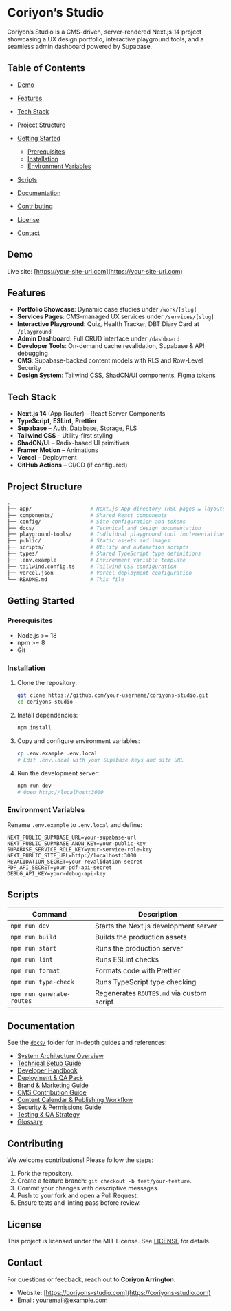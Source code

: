 # Coriyon’s Studio

Coriyon’s Studio is a CMS-driven, server-rendered Next.js 14 project showcasing a UX design portfolio, interactive playground tools, and a seamless admin dashboard powered by Supabase.

## Table of Contents

* [Demo](#demo)
* [Features](#features)
* [Tech Stack](#tech-stack)
* [Project Structure](#project-structure)
* [Getting Started](#getting-started)

  * [Prerequisites](#prerequisites)
  * [Installation](#installation)
  * [Environment Variables](#environment-variables)
* [Scripts](#scripts)
* [Documentation](#documentation)
* [Contributing](#contributing)
* [License](#license)
* [Contact](#contact)

## Demo

Live site: [https://your-site-url.com](https://your-site-url.com)

## Features

* **Portfolio Showcase**: Dynamic case studies under `/work/[slug]`
* **Services Pages**: CMS-managed UX services under `/services/[slug]`
* **Interactive Playground**: Quiz, Health Tracker, DBT Diary Card at `/playground`
* **Admin Dashboard**: Full CRUD interface under `/dashboard`
* **Developer Tools**: On-demand cache revalidation, Supabase & API debugging
* **CMS**: Supabase-backed content models with RLS and Row-Level Security
* **Design System**: Tailwind CSS, ShadCN/UI components, Figma tokens

## Tech Stack

* **Next.js 14** (App Router) – React Server Components
* **TypeScript**, **ESLint**, **Prettier**
* **Supabase** – Auth, Database, Storage, RLS
* **Tailwind CSS** – Utility-first styling
* **ShadCN/UI** – Radix-based UI primitives
* **Framer Motion** – Animations
* **Vercel** – Deployment
* **GitHub Actions** – CI/CD (if configured)

## Project Structure

```bash
.
├── app/                   # Next.js App directory (RSC pages & layouts)
├── components/            # Shared React components
├── config/                # Site configuration and tokens
├── docs/                  # Technical and design documentation
├── playground-tools/      # Individual playground tool implementations
├── public/                # Static assets and images
├── scripts/               # Utility and automation scripts
├── types/                 # Shared TypeScript type definitions
├── .env.example           # Environment variable template
├── tailwind.config.ts     # Tailwind CSS configuration
├── vercel.json            # Vercel deployment configuration
└── README.md              # This file
```

## Getting Started

### Prerequisites

* Node.js >= 18
* npm >= 8
* Git

### Installation

1. Clone the repository:

   ```bash
   git clone https://github.com/your-username/coriyons-studio.git
   cd coriyons-studio
   ```

2. Install dependencies:

   ```bash
   npm install
   ```

3. Copy and configure environment variables:

   ```bash
   cp .env.example .env.local
   # Edit .env.local with your Supabase keys and site URL
   ```

4. Run the development server:

   ```bash
   npm run dev
   # Open http://localhost:3000
   ```

### Environment Variables

Rename `.env.example` to `.env.local` and define:

```env
NEXT_PUBLIC_SUPABASE_URL=your-supabase-url
NEXT_PUBLIC_SUPABASE_ANON_KEY=your-public-key
SUPABASE_SERVICE_ROLE_KEY=your-service-role-key
NEXT_PUBLIC_SITE_URL=http://localhost:3000
REVALIDATION_SECRET=your-revalidation-secret
PDF_API_SECRET=your-pdf-api-secret
DEBUG_API_KEY=your-debug-api-key
```

## Scripts

| Command                   | Description                               |
| ------------------------- | ----------------------------------------- |
| `npm run dev`             | Starts the Next.js development server     |
| `npm run build`           | Builds the production assets              |
| `npm run start`           | Runs the production server                |
| `npm run lint`            | Runs ESLint checks                        |
| `npm run format`          | Formats code with Prettier                |
| `npm run type-check`      | Runs TypeScript type checking             |
| `npm run generate-routes` | Regenerates `ROUTES.md` via custom script |

## Documentation

See the [`docs/`](docs/) folder for in-depth guides and references:

* [System Architecture Overview](docs/system-architecture-overview.md)
* [Technical Setup Guide](docs/technical-setup-guide.md)
* [Developer Handbook](docs/developer-handbook.md)
* [Deployment & QA Pack](docs/deployment-qa-pack.md)
* [Brand & Marketing Guide](docs/brand-marketing-guide.md)
* [CMS Contribution Guide](docs/cms-contribution-guide.md)
* [Content Calendar & Publishing Workflow](docs/content-calendar.md)
* [Security & Permissions Guide](docs/security-permissions-guide.md)
* [Testing & QA Strategy](docs/qa-strategy.md)
* [Glossary](docs/glossary.md)

## Contributing

We welcome contributions! Please follow the steps:

1. Fork the repository.
2. Create a feature branch: `git checkout -b feat/your-feature`.
3. Commit your changes with descriptive messages.
4. Push to your fork and open a Pull Request.
5. Ensure tests and linting pass before review.

## License

This project is licensed under the MIT License. See [LICENSE](LICENSE) for details.

## Contact

For questions or feedback, reach out to **Coriyon Arrington**:

* Website: [https://coriyons-studio.com](https://coriyons-studio.com)
* Email: [youremail@example.com](mailto:youremail@example.com)
